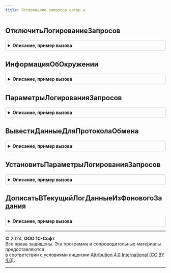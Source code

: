 ```yaml
---
title: Логирование запросов сатур н
---
```



## ОтключитьЛогированиеЗапросов
<details style="margin: 1em 0; padding: 0.5em; border: 1px solid #ccc; border-radius: 6px;">

<summary style="font-weight: bold; cursor: pointer;">Описание, пример вызова</summary>

```bsl

// Отключает режим записи логов.
//
Процедура ОтключитьЛогированиеЗапросов() Экспорт
```

Пример вызова
```bsl
ЛогированиеЗапросовСАТУРН.ОтключитьЛогированиеЗапросов() 
```
</details>

## ИнформацияОбОкружении
<details style="margin: 1em 0; padding: 0.5em; border: 1px solid #ccc; border-radius: 6px;">

<summary style="font-weight: bold; cursor: pointer;">Описание, пример вызова</summary>

```bsl

// Возвращает текствое описание текущего окружения и параметров.
//
// Возвращаемое значение:
// 	Строка - Текстовое описание текущего окружения.
Функция ИнформацияОбОкружении() Экспорт
```

Пример вызова
```bsl
Результат = ЛогированиеЗапросовСАТУРН.ИнформацияОбОкружении() 
```
</details>

## ПараметрыЛогированияЗапросов
<details style="margin: 1em 0; padding: 0.5em; border: 1px solid #ccc; border-radius: 6px;">

<summary style="font-weight: bold; cursor: pointer;">Описание, пример вызова</summary>

```bsl

// Получает текущие параметры логирования.
//
// Возвращаемое значение:
// 	см. ЛогированиеЗапросовИС.ПараметрыЛогированияЗапросов.
Функция ПараметрыЛогированияЗапросов() Экспорт
```

Пример вызова
```bsl
Результат = ЛогированиеЗапросовСАТУРН.ПараметрыЛогированияЗапросов() 
```
</details>

## ВывестиДанныеДляПротоколаОбмена
<details style="margin: 1em 0; padding: 0.5em; border: 1px solid #ccc; border-radius: 6px;">

<summary style="font-weight: bold; cursor: pointer;">Описание, пример вызова</summary>

```bsl

// Выполняет запись HTTP запроса / ответа в файл логирования в формат протокола обмена, если запись лога включена.
//
// Параметры:
// 	РезультатЗапроса - см. ЛогированиеЗапросовИС.НоваяСтруктураДанныхЗаписи.
Процедура ВывестиДанныеДляПротоколаОбмена(РезультатЗапроса) Экспорт
```

Пример вызова
```bsl
ЛогированиеЗапросовСАТУРН.ВывестиДанныеДляПротоколаОбмена(РезультатЗапроса) 
```
</details>

## УстановитьПараметрыЛогированияЗапросов
<details style="margin: 1em 0; padding: 0.5em; border: 1px solid #ccc; border-radius: 6px;">

<summary style="font-weight: bold; cursor: pointer;">Описание, пример вызова</summary>

```bsl

// Сохраняет параметры логирования в параметр сеанса.
//
// Параметры:
// 	ПараметрыЛогирования - см. ЛогированиеЗапросовИС.ПараметрыЛогированияЗапросов.
Процедура УстановитьПараметрыЛогированияЗапросов(ПараметрыЛогирования) Экспорт
```

Пример вызова
```bsl
ЛогированиеЗапросовСАТУРН.УстановитьПараметрыЛогированияЗапросов(ПараметрыЛогирования) 
```
</details>

## ДописатьВТекущийЛогДанныеИзФоновогоЗадания
<details style="margin: 1em 0; padding: 0.5em; border: 1px solid #ccc; border-radius: 6px;">

<summary style="font-weight: bold; cursor: pointer;">Описание, пример вызова</summary>

```bsl

// Дописывает полученные данные лога запросов в текущий уровень логирования.
//
// Параметры:
// 	ДанныеДокумента - Структура:
// 	* ДанныеЛогаЗапросов - Строка - Данные для записи в лог запросовю
Процедура ДописатьВТекущийЛогДанныеИзФоновогоЗадания(ДанныеДокумента) Экспорт
```

Пример вызова
```bsl
ЛогированиеЗапросовСАТУРН.ДописатьВТекущийЛогДанныеИзФоновогоЗадания(ДанныеДокумента) 
```
</details>

---

© 2024, **ООО 1С-Софт**  
Все права защищены. Эта программа и сопроводительные материалы предоставляются  
в соответствии с условиями лицензии [Attribution 4.0 International (CC BY 4.0)](https://creativecommons.org/licenses/by/4.0/legalcode).

---
